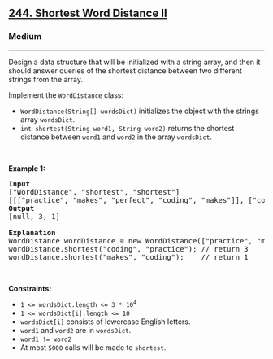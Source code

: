 <h2><a href="https://leetcode.com/problems/shortest-word-distance-ii/">244. Shortest Word Distance II</a></h2><h3>Medium</h3><hr><div style="user-select: auto;"><p style="user-select: auto;">Design a data structure that will be initialized with a string array, and then it should answer queries of the shortest distance between two different strings from the array.</p>

<p style="user-select: auto;">Implement the <code style="user-select: auto;">WordDistance</code> class:</p>

<ul style="user-select: auto;">
	<li style="user-select: auto;"><code style="user-select: auto;">WordDistance(String[] wordsDict)</code> initializes the object with the strings array <code style="user-select: auto;">wordsDict</code>.</li>
	<li style="user-select: auto;"><code style="user-select: auto;">int shortest(String word1, String word2)</code> returns the shortest distance between <code style="user-select: auto;">word1</code> and <code style="user-select: auto;">word2</code> in the array <code style="user-select: auto;">wordsDict</code>.</li>
</ul>

<p style="user-select: auto;">&nbsp;</p>
<p style="user-select: auto;"><strong style="user-select: auto;">Example 1:</strong></p>

<pre style="user-select: auto;"><strong style="user-select: auto;">Input</strong>
["WordDistance", "shortest", "shortest"]
[[["practice", "makes", "perfect", "coding", "makes"]], ["coding", "practice"], ["makes", "coding"]]
<strong style="user-select: auto;">Output</strong>
[null, 3, 1]

<strong style="user-select: auto;">Explanation</strong>
WordDistance wordDistance = new WordDistance(["practice", "makes", "perfect", "coding", "makes"]);
wordDistance.shortest("coding", "practice"); // return 3
wordDistance.shortest("makes", "coding");    // return 1
</pre>

<p style="user-select: auto;">&nbsp;</p>
<p style="user-select: auto;"><strong style="user-select: auto;">Constraints:</strong></p>

<ul style="user-select: auto;">
	<li style="user-select: auto;"><code style="user-select: auto;">1 &lt;= wordsDict.length &lt;= 3 * 10<sup style="user-select: auto;">4</sup></code></li>
	<li style="user-select: auto;"><code style="user-select: auto;">1 &lt;= wordsDict[i].length &lt;= 10</code></li>
	<li style="user-select: auto;"><code style="user-select: auto;">wordsDict[i]</code> consists of lowercase English letters.</li>
	<li style="user-select: auto;"><code style="user-select: auto;">word1</code> and <code style="user-select: auto;">word2</code> are in <code style="user-select: auto;">wordsDict</code>.</li>
	<li style="user-select: auto;"><code style="user-select: auto;">word1 != word2</code></li>
	<li style="user-select: auto;">At most <code style="user-select: auto;">5000</code> calls will be made to <code style="user-select: auto;">shortest</code>.</li>
</ul>
</div>